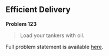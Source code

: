 Efficient Delivery
------------------

**Problem 123**

> Load your tankers with oil.

Full problem statement is available [here][mirror].

[mirror]: https://github.com/rdtsc/codeeval-problem-statements/tree/master/hard/123-efficient-delivery/
          "View Problem Statement Mirror"
